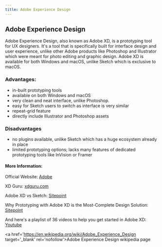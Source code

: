 ```yaml
---
title: Adobe Experience Design
---
```


## Adobe Experience Design

Adobe Experience Design, also known as Adobe XD, is a prototyping tool for UX designers. It's a tool that is specifically built for interface design and user experience, unlike other Adobe products like Photoshop and Illustrator which were meant for photo editing and graphic design. Adobe XD is available for both Windows and macOS, unlike Sketch which is exclusive to macOS. 

### Advantages: 

* in-built prototyping tools
* available on both Windows and macOS
* very clean and neat interface, unlike Photoshop. 
* easy for Sketch users to switch as interface is very similar
* repeat-grid feature
* directly include Illustrator and Photoshop assets

### Disadvantages

* no plugins available, unlike Sketch which has a huge ecosystem already in place
* limited prototyping options; lacks many features of dedicated prototyping tools like InVision or Framer

#### More Information: 

Official Website: <a href='https://www.adobe.com/in/products/experience-design.html' target='_blank' rel='nofollow'>Adobe</a>

XD Guru: <a href='https://www.xdguru.com/' target='_blank' rel='nofollow'>xdguru.com</a>

Adobe XD vs Sketch: <a href='https://www.sitepoint.com/adobe-xd-sketch-will-result-best-ux/' target='_blank' rel='nofollow'>Sitepoint</a>

Why Prototyping with Adobe XD is the Most-Complete Design Solution: <a href='https://www.sitepoint.com/prototyping-with-adobe-xd/' target='_blank' rel='nofollow'>Sitepoint</a>

And here's a playlist of 36 videos to help you get started in Adobe XD: <a href='https://youtu.be/HqQtYIMnWhM' target='_blank' rel='nofollow'>Youtube</a>

<a href='https://en.wikipedia.org/wiki/Adobe_Experience_Design target='_blank' rel='nofollow'>Adobe Experience Design wikipedia page</a>
